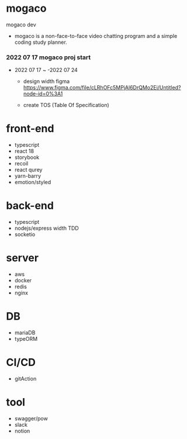 # mogaco
mogaco dev
  * mogaco is a non-face-to-face video chatting program and a simple coding study planner.


 ### 2022 07 17 mogaco proj start
 * 2022 07 17 ~ -2022 07 24
   * design width figma
     https://www.figma.com/file/cLRhOFc5MPjAl6DrQMo2Ei/Untitled?node-id=0%3A1
 
   * create TOS (Table Of Specification)
 
 
 # front-end
 
 * typescript
 * react 18
 * storybook
 * recoil
 * react qurey
 * yarn-barry
 * emotion/styled
 
 # back-end
 
 * typescript
 * nodejs/express width TDD
 * socketio
 
 # server
 
 * aws
 * docker
 * redis
 * nginx

# DB

* mariaDB
* typeORM


 # CI/CD
 
 * gitAction
 
 # tool
 
 * swagger/pow
 * slack
 * notion
 
 
 
 
 
 
 
 
